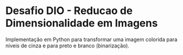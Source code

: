 ﻿# Desafio DIO - Reducao de Dimensionalidade em Imagens

Implementação em Python para transformar uma imagem colorida para níveis de cinza e para preto e branco (binarização).

